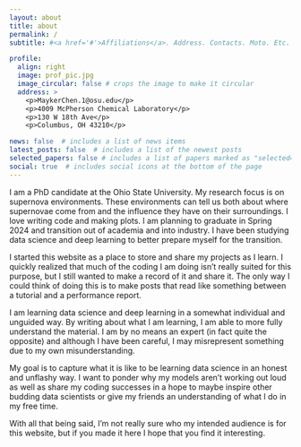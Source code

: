 ```yaml
---
layout: about
title: about
permalink: /
subtitle: #<a href='#'>Affiliations</a>. Address. Contacts. Moto. Etc.

profile:
  align: right
  image: prof_pic.jpg
  image_circular: false # crops the image to make it circular
  address: >
    <p>MaykerChen.1@osu.edu</p>
    <p>4009 McPherson Chemical Laboratory</p>
    <p>130 W 18th Ave</p>
    <p>Columbus, OH 43210</p>

news: false  # includes a list of news items
latest_posts: false  # includes a list of the newest posts
selected_papers: false # includes a list of papers marked as "selected={true}"
social: true  # includes social icons at the bottom of the page
---
```


I am a PhD candidate at the Ohio State University. My research focus is on supernova environments. These environments can tell us both about where supernovae come from and the influence they have on their surroundings. I love writing code and making plots. I am planning to graduate in Spring 2024 and transition out of academia and into industry. I have been studying data science and deep learning to better prepare myself for the transition.

I started this website as a place to store and share my projects as I learn. I quickly realized that much of the coding I am doing isn’t really suited for this purpose, but I still wanted to make a record of it and share it. The only way I could think of doing this is to make posts that read like something between a tutorial and a performance report.

I am learning data science and deep learning in a somewhat individual and unguided way. By writing about what I am learning, I am able to more fully understand the material. I am by no means an expert (in fact quite the opposite) and although I have been careful, I may misrepresent something due to my own misunderstanding. 

My goal is to capture what it is like to be learning data science in an honest and unflashy way. I want to ponder why my models aren’t working out loud as well as share my coding successes in a hope to maybe inspire other budding data scientists or give my friends an understanding of what I do in my free time.

With all that being said, I’m not really sure who my intended audience is for this website, but if you made it here I hope that you find it interesting.

